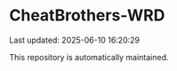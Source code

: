 # CheatBrothers-WRD

Last updated: 2025-06-10 16:20:29

This repository is automatically maintained.
